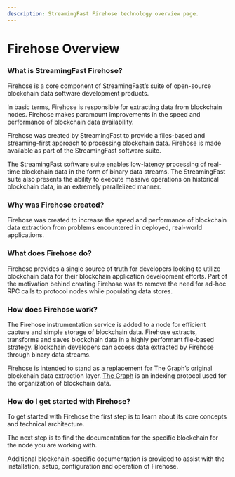 ```yaml
---
description: StreamingFast Firehose technology overview page.
---
```


# Firehose Overview

### What is StreamingFast Firehose?

Firehose is a core component of StreamingFast’s suite of open-source blockchain data software development products.

In basic terms, Firehose is responsible for extracting data from blockchain nodes. Firehose makes paramount improvements in the speed and performance of blockchain data availability.

Firehose was created by StreamingFast to provide a files-based and streaming-first approach to processing blockchain data. Firehose is made available as part of the StreamingFast software suite.

The StreamingFast software suite enables low-latency processing of real-time blockchain data in the form of binary data streams. The StreamingFast suite also presents the ability to execute massive operations on historical blockchain data, in an extremely parallelized manner.

### Why was Firehose created?

Firehose was created to increase the speed and performance of blockchain data extraction from problems encountered in deployed, real-world applications.&#x20;

### What does Firehose do?

Firehose provides a single source of truth for developers looking to utilize blockchain data for their blockchain application development efforts. Part of the motivation behind creating Firehose was to remove the need for ad-hoc RPC calls to protocol nodes while populating data stores.

### How does Firehose work?

The Firehose instrumentation service is added to a node for efficient capture and simple storage of blockchain data. Firehose extracts, transforms and saves blockchain data in a highly performant file-based strategy. Blockchain developers can access data extracted by Firehose through binary data streams.

Firehose is intended to stand as a replacement for The Graph’s original blockchain data extraction layer. [The Graph](https://thegraph.com/) is an indexing protocol used for the organization of blockchain data.

### How do I get started with Firehose?

To get started with Firehose the first step is to learn about its core concepts and technical architecture.&#x20;

The next step is to find the documentation for the specific blockchain for the node you are working with.&#x20;

Additional blockchain-specific documentation is provided to assist with the installation, setup, configuration and operation of Firehose.
